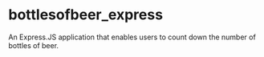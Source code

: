 # bottlesofbeer_express
An Express.JS application that enables users to count down the number of bottles of beer.
